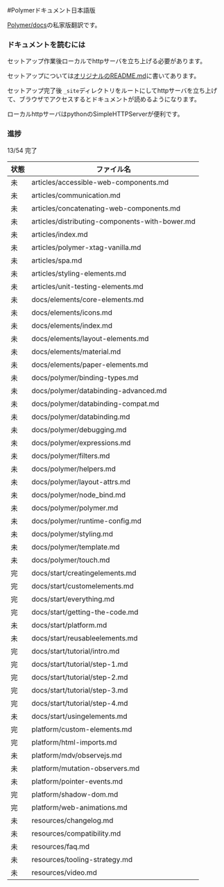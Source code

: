 #Polymerドキュメント日本語版

[Polymer/docs](https://github.com/Polymer/docs)の私家版翻訳です。

### ドキュメントを読むには
セットアップ作業後ローカルでhttpサーバを立ち上げる必要があります。

セットアップについては[オリジナルのREADME.md](./docs_ja/README.md)に書いてあります。

セットアップ完了後 ``_site``ディレクトリをルートにしてhttpサーバを立ち上げて、ブラウザでアクセスするとドキュメントが読めるようになります。

ローカルhttpサーバはpythonのSimpleHTTPServerが便利です。

### 進捗

13/54 完了

| 状態 | ファイル名 |
|----|--------------------------------------|
| 未 | articles/accessible-web-components.md |
| 未 | articles/communication.md |
| 未 | articles/concatenating-web-components.md |
| 未 | articles/distributing-components-with-bower.md |
| 未 | articles/index.md |
| 未 | articles/polymer-xtag-vanilla.md |
| 未 | articles/spa.md |
| 未 | articles/styling-elements.md |
| 未 | articles/unit-testing-elements.md |
| 未 | docs/elements/core-elements.md |
| 未 | docs/elements/icons.md |
| 未 | docs/elements/index.md |
| 未 | docs/elements/layout-elements.md |
| 未 | docs/elements/material.md |
| 未 | docs/elements/paper-elements.md |
| 未 | docs/polymer/binding-types.md |
| 未 | docs/polymer/databinding-advanced.md |
| 未 | docs/polymer/databinding-compat.md |
| 未 | docs/polymer/databinding.md |
| 未 | docs/polymer/debugging.md |
| 未 | docs/polymer/expressions.md |
| 未 | docs/polymer/filters.md |
| 未 | docs/polymer/helpers.md |
| 未 | docs/polymer/layout-attrs.md |
| 未 | docs/polymer/node_bind.md |
| 未 | docs/polymer/polymer.md |
| 未 | docs/polymer/runtime-config.md |
| 未 | docs/polymer/styling.md |
| 未 | docs/polymer/template.md |
| 未 | docs/polymer/touch.md |
| 完 | docs/start/creatingelements.md |
| 完 | docs/start/customelements.md |
| 完 | docs/start/everything.md |
| 完 | docs/start/getting-the-code.md |
| 未 | docs/start/platform.md |
| 未 | docs/start/reusableelements.md |
| 完 | docs/start/tutorial/intro.md |
| 完 | docs/start/tutorial/step-1.md |
| 完 | docs/start/tutorial/step-2.md |
| 完 | docs/start/tutorial/step-3.md |
| 完 | docs/start/tutorial/step-4.md |
| 未 | docs/start/usingelements.md |
| 完 | platform/custom-elements.md |
| 完 | platform/html-imports.md |
| 未 | platform/mdv/observejs.md |
| 未 | platform/mutation-observers.md |
| 未 | platform/pointer-events.md |
| 完 | platform/shadow-dom.md |
| 完 | platform/web-animations.md |
| 未 | resources/changelog.md |
| 未 | resources/compatibility.md |
| 未 | resources/faq.md |
| 未 | resources/tooling-strategy.md |
| 未 | resources/video.md |
